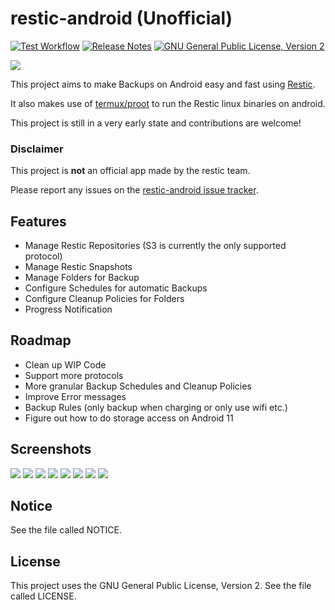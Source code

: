 # restic-android (Unofficial)

[![Test Workflow](https://github.com/LolHens/restic-android/workflows/build/badge.svg)](https://github.com/LolHens/restic-android/actions?query=workflow%3Abuild)
[![Release Notes](https://img.shields.io/github/release/LolHens/restic-android.svg?maxAge=3600)](https://github.com/LolHens/restic-android/releases/latest)
[![GNU General Public License, Version 2](https://img.shields.io/github/license/LolHens/restic-android.svg?maxAge=3600)](https://www.gnu.org/licenses/gpl-2.0.html)

![](https://raw.githubusercontent.com/LolHens/restic-android/main/screenshots/icon.png)

This project aims to make Backups on Android easy and fast using [Restic](https://restic.net).

It also makes use of [termux/proot](https://github.com/termux/proot) to run the Restic linux binaries on android.

This project is still in a very early state and contributions are welcome!

### Disclaimer
This project is **not** an official app made by the restic team.

Please report any issues on the [restic-android issue tracker](https://github.com/LolHens/restic-android/issues).

## Features
- Manage Restic Repositories (S3 is currently the only supported protocol)
- Manage Restic Snapshots
- Manage Folders for Backup
- Configure Schedules for automatic Backups
- Configure Cleanup Policies for Folders
- Progress Notification

## Roadmap
- Clean up WIP Code
- Support more protocols
- More granular Backup Schedules and Cleanup Policies
- Improve Error messages
- Backup Rules (only backup when charging or only use wifi etc.)
- Figure out how to do storage access on Android 11

## Screenshots
![](https://raw.githubusercontent.com/LolHens/restic-android/main/screenshots/repos.png)
![](https://raw.githubusercontent.com/LolHens/restic-android/main/screenshots/repo-edit.png)
![](https://raw.githubusercontent.com/LolHens/restic-android/main/screenshots/repo.png)
![](https://raw.githubusercontent.com/LolHens/restic-android/main/screenshots/folders.png)
![](https://raw.githubusercontent.com/LolHens/restic-android/main/screenshots/folder-edit.png)
![](https://raw.githubusercontent.com/LolHens/restic-android/main/screenshots/folder.png)
![](https://raw.githubusercontent.com/LolHens/restic-android/main/screenshots/snapshot.png)
![](https://raw.githubusercontent.com/LolHens/restic-android/main/screenshots/about.png)

## Notice
See the file called NOTICE.

## License
This project uses the GNU General Public License, Version 2. See the file called LICENSE.
